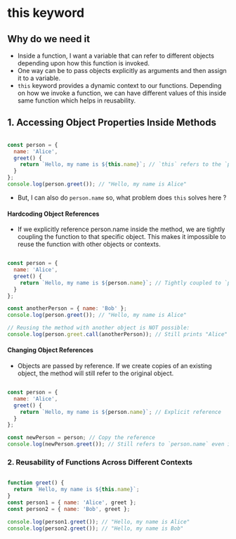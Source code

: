 # this keyword

## Why do we need it

- Inside a function, I want a variable that can refer to different objects depending upon how this function is invoked.
- One way can be to pass objects explicitly as arguments and then assign it to a variable.
- `this` keyword provides a dynamic context to our functions. Depending on how we invoke a function, we can have different values of this inside same function which helps in reusability.

## 1. Accessing Object Properties Inside Methods

``` javascript

const person = {
  name: 'Alice',
  greet() {
    return `Hello, my name is ${this.name}`; // `this` refers to the `person` object
  }
};
console.log(person.greet()); // "Hello, my name is Alice"

```

- But, I can also do `person.name` so, what problem does `this` solves here ?

####  Hardcoding Object References

- If we explicitly reference person.name inside the method, we are tightly coupling the function to that specific object. This makes it impossible to reuse the function with other objects or contexts.

``` javascript

const person = {
  name: 'Alice',
  greet() {
    return `Hello, my name is ${person.name}`; // Tightly coupled to `person`
  }
};

const anotherPerson = { name: 'Bob' };
console.log(person.greet()); // "Hello, my name is Alice"

// Reusing the method with another object is NOT possible:
console.log(person.greet.call(anotherPerson)); // Still prints "Alice" because of hardcoding

```

#### Changing Object References

- Objects are passed by reference. If we create copies of an existing object, the method will still refer to the original object.

``` javascript

const person = {
  name: 'Alice',
  greet() {
    return `Hello, my name is ${person.name}`; // Explicit reference
  }
};

const newPerson = person; // Copy the reference
console.log(newPerson.greet()); // Still refers to `person.name` even if `newPerson` is used

```


### 2. Reusability of Functions Across Different Contexts

``` javascript

function greet() {
  return `Hello, my name is ${this.name}`;
}
const person1 = { name: 'Alice', greet };
const person2 = { name: 'Bob', greet };

console.log(person1.greet()); // "Hello, my name is Alice"
console.log(person2.greet()); // "Hello, my name is Bob"

```
